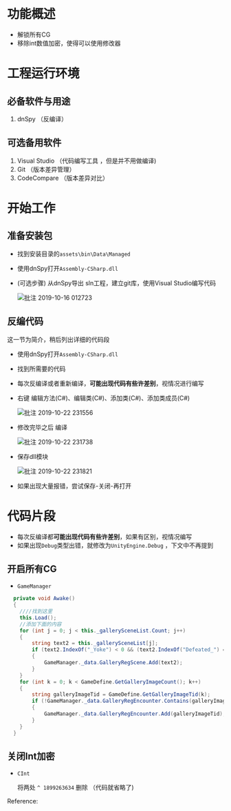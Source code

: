 
# 功能概述

-   解锁所有CG
-   移除int数值加密，使得可以使用修改器

# 工程运行环境

## 必备软件与用途

1.  dnSpy （反编译）

## 可选备用软件

1.  Visual Studio  （代码编写工具 ，但是并不用做编译)
1.  Git  （版本差异管理）
1.  CodeCompare  （版本差异对比）

# 开始工作

## 准备安装包

-   找到安装目录的`assets\bin\Data\Managed`

-   使用dnSpy打开`Assembly-CSharp.dll`

-   (可选步骤) 从dnSpy导出 sln工程，建立git库，使用Visual Studio编写代码

    ![批注 2019-10-16 012723](https://i.loli.net/2019/10/16/pBbm1DchtE4XaKC.png)

## 反编代码

这一节为简介，稍后列出详细的代码段

-   使用dnSpy打开`Assembly-CSharp.dll`

-   找到所需要的代码

-   每次反编译或者重新编译，**可能出现代码有些许差别**，视情况进行编写

-   右键 编辑方法(C#)、编辑类(C#)、添加类(C#)、添加类成员(C#)

    ![批注 2019-10-22 231556](https://i.loli.net/2019/10/22/zPVqNFsTH64gSWb.png)

-   修改完毕之后 编译

    ![批注 2019-10-22 231738](https://i.loli.net/2019/10/22/GPcraJjAfi4uFgK.png)

-   保存dll模块

    ![批注 2019-10-22 231821](https://i.loli.net/2019/10/22/pqV4iCJWAhek2Gu.png)

-   如果出现大量报错，尝试保存-关闭-再打开

# 代码片段

-   每次反编译都**可能出现代码有些许差别**，如果有区别，视情况编写
-   如果出现`Debug`类型出错，就修改为`UnityEngine.Debug` ，下文中不再提到

## 开启所有CG

-   `GameManager`

``` csharp
  private void Awake()
  {
    ////找到这里
    this.Load();
    //添加下面的内容
    for (int j = 0; j < this._gallerySceneList.Count; j++)
    {
        string text2 = this._gallerySceneList[j];
        if (text2.IndexOf("_Yoke") < 0 && (text2.IndexOf("Defeated_") == 0 || text2.IndexOf("Collect_") == 0 || text2.IndexOf("Encounter_") == 0 || text2.IndexOf("AnimCombineEventer_") == 0 || text2.IndexOf("Intimacy_") == 0 || text2.IndexOf("Scene_") == 0 || text2.IndexOf("CutScene_") == 0) && !GameManager._data.GalleryRegScene.Contains(text2))
        {
            GameManager._data.GalleryRegScene.Add(text2);
        }
    }
    for (int k = 0; k < GameDefine.GetGalleryImageCount(); k++)
    {
        string galleryImageTid = GameDefine.GetGalleryImageTid(k);
        if (!GameManager._data.GalleryRegEncounter.Contains(galleryImageTid))
        {
            GameManager._data.GalleryRegEncounter.Add(galleryImageTid);
        }
    }
  }
```

## 关闭Int加密

-   `CInt`

    将两处 `^ 1899263634` 删除 
    （代码就省略了)



Reference:

